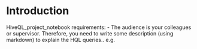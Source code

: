 # Introduction
 HiveQL_project_notebook requirements:
     - The audience is your colleagues or supervisor. Therefore, you need to write some description (using markdown) to explain the HQL queries.. e.g.
